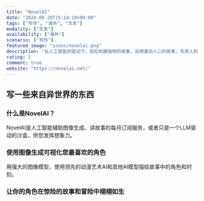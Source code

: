 ```yaml
---
title: "NovelAI"
date: "2024-08-28T15:14:18+08:00"
tags: ["写作", "海外", "文本"]
modality: ["文本"]
availability: ["海外"]
scenario: ["写作"]
featured_image: "icons/novelai.png"
description: "在人工智能的驱动下，轻松构建独特的故事，说明激动人心的故事，写诱人的浪漫故事，或者只是胡闹。没有审查或指导方针——什么都可以！"
rating: 5
comment: true
website: "https://novelai.net/"
---
```


## 写一些来自异世界的东西

### 什么是NovelAI？

NovelAI是人工智能辅助图像生成、讲故事的每月订阅服务，或者只是一个LLM驱动的沙盒，供您发挥想象力。

### 使用图像生成可视化您最喜欢的角色

用强大的图像模型，使用领先的动漫艺术AI和其他AI模型描绘故事中的角色和时刻。

### 让你的角色在惊险的故事和冒险中栩栩如生